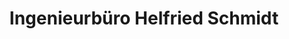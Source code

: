 ---
title: "Ingenieurbüro Helfried Schmidt"
url: /schleiz/ingenieurbuero-helfried-schmidt/
shop: Schreibwaren
---